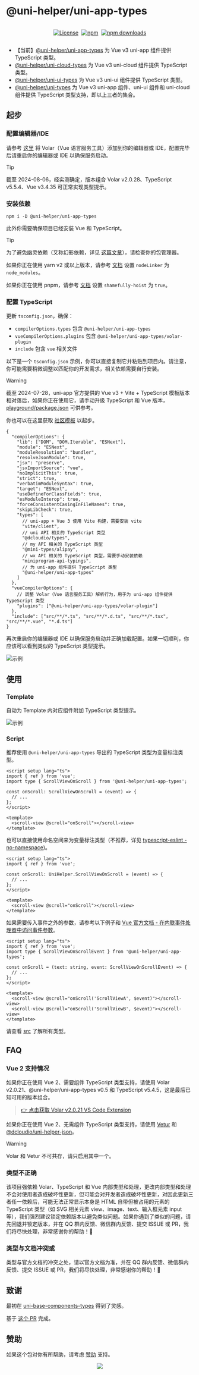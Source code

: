 # @uni-helper/uni-app-types

<div style="display: flex; justify-content: center; align-items: center; gap: 8px;">

[![License](https://img.shields.io/github/license/uni-helper/uni-types?style=for-the-badge)](https://github.com/uni-helper/uni-types/blob/main/LICENSE)

[![npm](https://img.shields.io/npm/v/%40uni-helper%2Funi-app-types?style=for-the-badge)](https://www.npmjs.com/package/@uni-helper/uni-app-types)

[![npm downloads](https://img.shields.io/npm/dm/%40uni-helper%2Funi-app-types?style=for-the-badge)](https://www.npmjs.com/package/@uni-helper/uni-app-types)

</div>

- 【当前】[@uni-helper/uni-app-types](https://github.com/uni-helper/uni-types/tree/main/packages/uni-app-types) 为 Vue v3 uni-app 组件提供 TypeScript 类型。
- [@uni-helper/uni-cloud-types](https://github.com/uni-helper/uni-types/tree/main/packages/uni-cloud-types) 为 Vue v3 uni-cloud 组件提供 TypeScript 类型。
- [@uni-helper/uni-ui-types](https://github.com/uni-helper/uni-types/tree/main/packages/uni-ui-types) 为 Vue v3 uni-ui 组件提供 TypeScript 类型。
- [@uni-helper/uni-types](https://github.com/uni-helper/uni-types/tree/main/packages/uni-types) 为 Vue v3 uni-app 组件、uni-ui 组件和 uni-cloud 组件提供 TypeScript 类型支持，即以上三者的集合。

## 起步

### 配置编辑器/IDE

请参考 [这里](https://cn.vuejs.org/guide/typescript/overview.html) 将 Volar（Vue 语言服务工具）添加到你的编辑器或 IDE，配置完毕后请重启你的编辑器或 IDE 以确保服务启动。

> [!TIP]
> 截至 2024-08-06，经实测确定，版本组合 Volar v2.0.28、TypeScript v5.5.4、Vue v3.4.35 可正常实现类型提示。

### 安装依赖

```shell
npm i -D @uni-helper/uni-app-types
```

此外你需要确保项目已经安装 Vue 和 TypeScript。

> [!TIP]
> 为了避免幽灵依赖（又称幻影依赖，详见 [这篇文章](https://rushjs.io/zh-cn/pages/advanced/phantom_deps/)），请检查你的包管理器。
>
> 如果你正在使用 yarn v2 或以上版本，请参考 [文档](https://yarnpkg.com/configuration/yarnrc/#nodeLinker) 设置 `nodeLinker` 为 `node_modules`。
>
> 如果你正在使用 pnpm，请参考 [文档](https://pnpm.io/npmrc#shamefully-hoist) 设置 `shamefully-hoist` 为 `true`。

### 配置 TypeScript

更新 `tsconfig.json`，确保：

- `compilerOptions.types` 包含 `@uni-helper/uni-app-types`
- `vueCompilerOptions.plugins` 包含 `@uni-helper/uni-app-types/volar-plugin`
- `include` 包含 `vue` 相关文件

以下是一个 `tsconfig.json` 示例，你可以直接复制它并粘贴到项目内。请注意，你可能需要稍微调整以匹配你的开发需求，相关依赖需要自行安装。

> [!WARNING]
> 截至 2024-07-28，uni-app 官方提供的 Vue v3 + Vite + TypeScript 模板版本相对落后，如果你正在使用它，请手动升级 TypeScript 和 Vue 版本，[playground/package.json](https://github.com/uni-helper/uni-types/blob/main/playground/package.json) 可供参考。
>
> 你也可以在这里获取 [社区模板](https://github.com/uni-helper/awesome-uni-app#%E6%A8%A1%E6%9D%BF) 以起步。

```jsonc
{
  "compilerOptions": {
    "lib": ["DOM", "DOM.Iterable", "ESNext"],
    "module": "ESNext",
    "moduleResolution": "bundler",
    "resolveJsonModule": true,
    "jsx": "preserve",
    "jsxImportSource": "vue",
    "noImplicitThis": true,
    "strict": true,
    "verbatimModuleSyntax": true,
    "target": "ESNext",
    "useDefineForClassFields": true,
    "esModuleInterop": true,
    "forceConsistentCasingInFileNames": true,
    "skipLibCheck": true,
    "types": [
      // uni-app + Vue 3 使用 Vite 构建，需要安装 vite
      "vite/client",
      // uni API 相关的 TypeScript 类型
      "@dcloudio/types",
      // my API 相关的 TypeScript 类型
      "@mini-types/alipay",
      // wx API 相关的 TypeScript 类型，需要手动安装依赖
      "miniprogram-api-typings",
      // 为 uni-app 组件提供 TypeScript 类型
      "@uni-helper/uni-app-types"
    ]
  },
  "vueCompilerOptions": {
    // 调整 Volar（Vue 语言服务工具）解析行为，用于为 uni-app 组件提供 TypeScript 类型
    "plugins": ["@uni-helper/uni-app-types/volar-plugin"]
  },
  "include": ["src/**/*.ts", "src/**/*.d.ts", "src/**/*.tsx", "src/**/*.vue", "*.d.ts"]
}
```

再次重启你的编辑器或 IDE 以确保服务启动并正确加载配置。如果一切顺利，你应该可以看到类似的 TypeScript 类型提示。

![示例](../../assets/uni-app-example.png)

## 使用

### Template

自动为 Template 内对应组件附加 TypeScript 类型提示。

![示例](../../assets/uni-app-example.png)

### Script

推荐使用 `@uni-helper/uni-app-types` 导出的 TypeScript 类型为变量标注类型。

```vue
<script setup lang="ts">
import { ref } from 'vue';
import type { ScrollViewOnScroll } from '@uni-helper/uni-app-types';

const onScroll: ScrollViewOnScroll = (event) => {
  // ...
};
</script>

<template>
  <scroll-view @scroll="onScroll"></scroll-view>
</template>
```

也可以直接使用命名空间来为变量标注类型（不推荐，详见 [typescript-eslint - no-namespace](https://typescript-eslint.io/rules/no-namespace/))。

```vue
<script setup lang="ts">
import { ref } from 'vue';

const onScroll: UniHelper.ScrollViewOnScroll = (event) => {
  // ...
};
</script>

<template>
  <scroll-view @scroll="onScroll"></scroll-view>
</template>
```

如果需要传入事件之外的参数，请参考以下例子和 [Vue 官方文档 - 在内联事件处理器中访问事件参数](https://cn.vuejs.org/guide/essentials/event-handling.html#accessing-event-argument-in-inline-handlers)。

```vue
<script setup lang="ts">
import { ref } from 'vue';
import type { ScrollViewOnScrollEvent } from '@uni-helper/uni-app-types';

const onScroll = (text: string, event: ScrollViewOnScrollEvent) => {
  // ...
};
</script>

<template>
  <scroll-view @scroll="onScroll('ScrollViewA', $event)"></scroll-view>
  <scroll-view @scroll="onScroll('ScrollViewB', $event)"></scroll-view>
</template>
```

请查看 [src](./src) 了解所有类型。

## FAQ

### Vue 2 支持情况

如果你正在使用 Vue 2、需要组件 TypeScript 类型支持，请使用 Volar v2.0.21、@uni-helper/uni-app-types v0.5 和 TypeScript v5.4.5，这是最后已知可用的版本组合。

> [👉 点击获取 Volar v2.0.21 VS Code Extension](../../assets/Vue.volar-2.0.21.vsix)

如果你正在使用 Vue 2、无需组件 TypeScript 类型支持，请使用 [Vetur](https://github.com/vuejs/vetur) 和 [@dcloudio/uni-helper-json](https://www.npmjs.com/package/@dcloudio/uni-helper-json)。

> [!WARNING]
> Volar 和 Vetur 不可共存，请只启用其中一个。

### 类型不正确

该项目强依赖 Volar、TypeScript 和 Vue 内部类型和处理，更改内部类型和处理不会对使用者造成破坏性更新，但可能会对开发者造成破坏性更新，对因此更新三者任一依赖后，可能无法正常显示本身是 HTML 自带但被占用的元素的 TypeScript 类型（如 SVG 相关元素 view、image、text、输入框元素 input 等），我们强烈建议锁定依赖版本以避免类似问题。如果你遇到了类似的问题，请先回退并锁定版本，并在 QQ 群内反馈、微信群内反馈、提交 ISSUE 或 PR，我们将尽快处理，非常感谢你的帮助！🙏

### 类型与文档冲突或

类型与官方文档的冲突之处，请以官方文档为准，并在 QQ 群内反馈、微信群内反馈、提交 ISSUE 或 PR，我们将尽快处理，非常感谢你的帮助！🙏

## 致谢

最初在 [uni-base-components-types](https://github.com/satrong/uni-base-components-types) 得到了灵感。

基于 [这个 PR](https://github.com/satrong/uni-base-components-types/pull/5) 完成。

## 赞助

如果这个包对你有所帮助，请考虑 [赞助](https://github.com/ModyQyW/sponsors) 支持。

<p align="center">
  <a href="https://cdn.jsdelivr.net/gh/ModyQyW/sponsors/sponsorkit/sponsors.svg">
    <img src="https://cdn.jsdelivr.net/gh/ModyQyW/sponsors/sponsorkit/sponsors.svg"/>
  </a>
</p>
